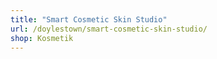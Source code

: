 ```yaml
---
title: "Smart Cosmetic Skin Studio"
url: /doylestown/smart-cosmetic-skin-studio/
shop: Kosmetik
---
```


